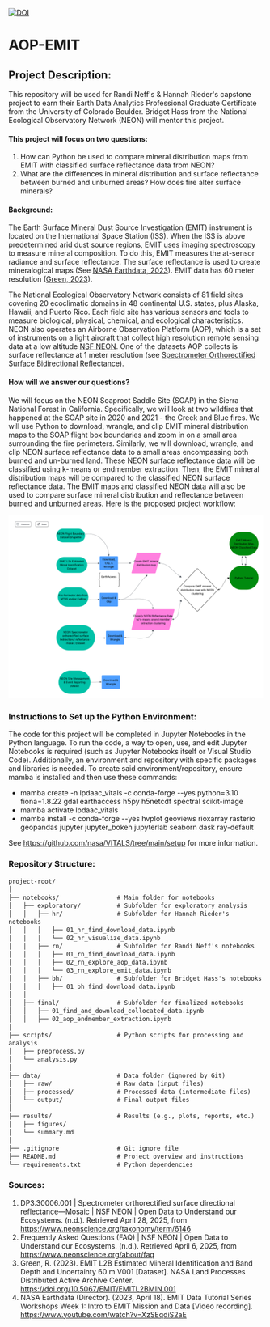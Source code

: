 [![DOI](https://zenodo.org/badge/968394746.svg)](https://doi.org/10.5281/zenodo.15300127)

# AOP-EMIT

## Project Description:
This repository will be used for Randi Neff's & Hannah Rieder's capstone project to earn their Earth Data Analytics Professional Graduate Certificate from the University of Colorado Boulder. Bridget Hass from the National Ecological Observatory Network (NEON) will mentor this project.

#### This project will focus on two questions:
1. How can Python be used to compare mineral distribution maps from EMIT with classified surface reflectance data from NEON?
2. What are the differences in mineral distribution and surface reflectance between burned and unburned areas? How does fire alter surface minerals?

#### Background:
The Earth Surface Mineral Dust Source Investigation (EMIT) instrument is located on the International Space Station (ISS). When the ISS is above predetermined arid dust source regions, EMIT uses imaging spectroscopy to measure mineral composition. To do this, EMIT measures the at-sensor radiance and surface reflectance. The surface reflectance is used to create mineralogical maps (See [NASA Earthdata, 2023](https://youtu.be/XzSEqdiS2aE?si=tVGhGFSt7dm2RFOG)). EMIT data has 60 meter resolution ([Green, 2023](https://lpdaac.usgs.gov/products/emitl2bminv001/)).

The National Ecological Observatory Network consists of 81 field sites covering 20 ecoclimatic domains in 48 continental U.S. states, plus Alaska, Hawaii, and Puerto Rico. Each field site has various sensors and tools to measure biological, physical, chemical, and ecological characteristics. NEON also operates an Airborne Observation Platform (AOP), which is a set of instruments on a light aircraft that collect high resolution remote sensing data at a low altitude [NSF NEON](https://www.neonscience.org/about/faq). One of the datasets AOP collects is surface reflectance at 1 meter resolution (see [Spectrometer Orthorectified Surface Bidirectional Reflectance](https://data.neonscience.org/data-products/DP3.30006.002)).

#### How will we answer our questions?
We will focus on the NEON Soaproot Saddle Site (SOAP) in the Sierra National Forest in California. Specifically, we will look at two wildfires that happened at the SOAP site in 2020 and 2021 - the Creek and Blue fires. We will use Python to download, wrangle, and clip EMIT mineral distribution maps to the SOAP flight box boundaries and zoom in on a small area surrounding the fire perimeters. Similarly, we will download, wrangle, and clip NEON surface reflectance data to a small areas encompassing both burned and un-burned land. These NEON surface reflectance data will be classified using k-means or endmember extraction. Then, the EMIT mineral distribution maps will be compared to the classified NEON surface reflectance data. The EMIT maps and classified NEON data will also be used to compare surface mineral distribution and reflectance between burned and unburned areas. Here is the proposed project workflow:

<img src="img/capstone_workflow.png">

### Instructions to Set up the Python Environment:
The code for this project will be completed in Jupyter Notebooks in the Python language. To run the code, a way to open, use, and edit Jupyter Notebooks is required (such as Jupyter Notebooks itself or Visual Studio Code). Additionally, an environment and repository with specific packages and libraries is needed. To create said environment/repository, ensure mamba is installed and then use these commands:

* mamba create -n lpdaac_vitals -c conda-forge --yes python=3.10 fiona=1.8.22 gdal earthaccess h5py h5netcdf spectral scikit-image
* mamba activate lpdaac_vitals
* mamba install -c conda-forge --yes hvplot geoviews rioxarray rasterio geopandas jupyter jupyter_bokeh jupyterlab seaborn dask ray-default

See https://github.com/nasa/VITALS/tree/main/setup for more information.

### Repository Structure:

```
project-root/
│
├── notebooks/                # Main folder for notebooks
│   ├── exploratory/          # Subfolder for exploratory analysis
│   │   ├── hr/               # Subfolder for Hannah Rieder's notebooks
│   │   │   ├── 01_hr_find_download_data.ipynb
│   │   │   └── 02_hr_visualize_data.ipynb
│   │   ├── rn/               # Subfolder for Randi Neff's notebooks
│   │   │   ├── 01_rn_find_download_data.ipynb
│   │   │   ├── 02_rn_explore_aop_data.ipynb
│   │   │   └── 03_rn_explore_emit_data.ipynb
│   │   ├── bh/               # Subfolder for Bridget Hass's notebooks
│   │   │   ├── 01_bh_find_download_data.ipynb
│   │
│   ├── final/                # Subfolder for finalized notebooks
│   │   ├── 01_find_and_download_collocated_data.ipynb
│   │   ├── 02_aop_endmember_extraction.ipynb
│
├── scripts/                  # Python scripts for processing and analysis
│   ├── preprocess.py
│   └── analysis.py
│
├── data/                     # Data folder (ignored by Git)
│   ├── raw/                  # Raw data (input files)
│   ├── processed/            # Processed data (intermediate files)
│   └── output/               # Final output files
│
├── results/                  # Results (e.g., plots, reports, etc.)
│   ├── figures/
│   └── summary.md
│
├── .gitignore                # Git ignore file
├── README.md                 # Project overview and instructions
└── requirements.txt          # Python dependencies
```

### Sources:

1. DP3.30006.001 | Spectrometer orthorectified surface directional reflectance—Mosaic | NSF NEON | Open Data to Understand our Ecosystems. (n.d.). Retrieved April 28, 2025, from https://www.neonscience.org/taxonomy/term/6146
2. Frequently Asked Questions (FAQ) | NSF NEON | Open Data to Understand our Ecosystems. (n.d.). Retrieved April 6, 2025, from https://www.neonscience.org/about/faq
3. Green, R. (2023). EMIT L2B Estimated Mineral Identification and Band Depth and Uncertainty 60 m V001 [Dataset]. NASA Land Processes Distributed Active Archive Center. https://doi.org/10.5067/EMIT/EMITL2BMIN.001
4. NASA Earthdata (Director). (2023, April 18). EMIT Data Tutorial Series Workshops Week 1: Intro to EMIT Mission and Data [Video recording]. https://www.youtube.com/watch?v=XzSEqdiS2aE
